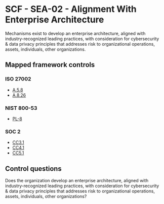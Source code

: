 # SCF - SEA-02 - Alignment With Enterprise Architecture
Mechanisms exist to develop an enterprise architecture, aligned with industry-recognized leading practices, with consideration for cybersecurity & data privacy principles that addresses risk to organizational operations, assets, individuals, other organizations. 
## Mapped framework controls
### ISO 27002
- [A.5.8](../iso27002/a-5.md#a58)
- [A.8.26](../iso27002/a-8.md#a826)
  
### NIST 800-53
- [PL-8](../nist80053/pl-8.md)
  
### SOC 2
- [CC3.1](../soc2/cc31.md)
- [CC4.1](../soc2/cc41.md)
- [CC5.1](../soc2/cc51.md)
  
## Control questions
Does the organization develop an enterprise architecture, aligned with industry-recognized leading practices, with consideration for cybersecurity & data privacy principles that addresses risk to organizational operations, assets, individuals, other organizations? 
  
